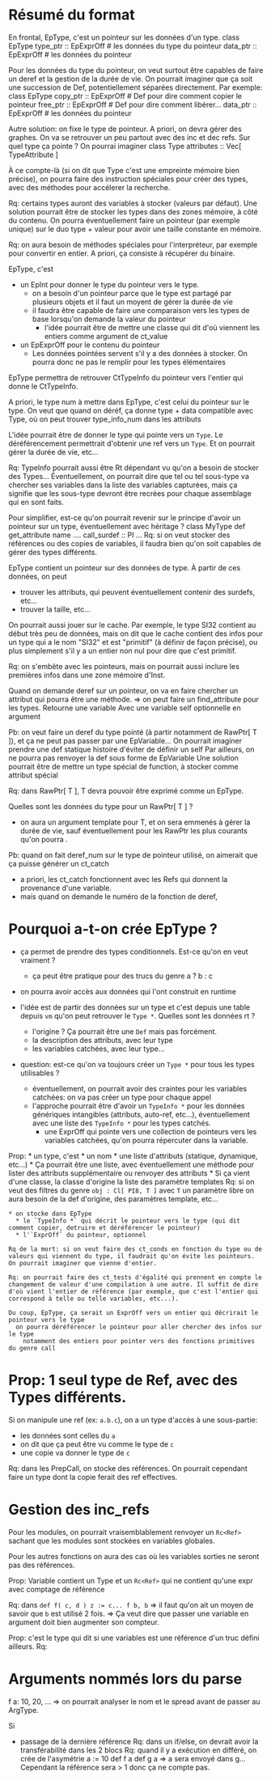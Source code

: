 Résumé du format
================

En frontal, EpType, c'est un pointeur sur les données d'un type.
  class EpType
    type_ptr :: EpExprOff # les données du type du pointeur
    data_ptr :: EpExprOff # les données du pointeur

Pour les données du type du pointeur, on veut surtout être capables de faire un deref et la gestion de la durée de vie.
  On pourrait imaginer que ça soit une succession de Def, potentiellement séparées directement. Par exemple:
    class EpType
      copy_ptr :: EpExprOff # Def pour dire comment copier le pointeur
      free_ptr :: EpExprOff # Def pour dire comment libérer...
      data_ptr :: EpExprOff # les données du pointeur

Autre solution: on fixe le type de pointeur.
  A priori, on devra gérer des graphes. On va se retrouver un peu partout avec des inc et dec refs.
  Sur quel type ça pointe ? On pourrai imaginer 
    class Type
      attributes :: Vec[ TypeAttribute ]

  À ce compte-là (si on dit que Type c'est une empreinte mémoire bien précise), on pourra faire des instruction spéciales pour créer des types, avec des méthodes pour accélerer la recherche.

  Rq: certains types auront des variables à stocker (valeurs par défaut).
    Une solution pourrait être de stocker les types dans des zones mémoire, à côté du contenu.
    On pourra éventuellement faire un pointeur (par exemple unique) sur le duo type + valeur pour avoir une taille constante en mémoire.




  Rq: on aura besoin de méthodes spéciales pour l'interpréteur, par exemple pour convertir en entier. A priori, ça consiste à récupérer du binaire.

    


EpType, c'est
  * un EpInt pour donner le type du pointeur vers le type.
    * on a besoin d'un pointeur parce que le type est partagé par plusieurs objets et il faut un moyent de gérer la durée de vie
    * il faudra être capable de faire une comparaison vers les types de base lorsqu'on demande la valeur du pointeur
      * l'idée pourrait être de mettre une classe qui dit d'où viennent les entiers comme argument de ct_value
  * un EpExprOff pour le contenu du pointeur
    * Les données pointées servent s'il y a des données à stocker. On pourra donc ne pas le remplir pour les types élémentaires

EpType permettra de retrouver CtTypeInfo du pointeur vers l'entier qui donne le CtTypeInfo.

A priori, le type num à mettre dans EpType, c'est celui du pointeur sur le type. On veut que quand on déréf, ça donne type + data compatible avec Type, où on peut trouver type_info_num dans les attributs 


L'idée pourrait être de donner le type qui pointe vers un `Type`.
  Le déréférencement permettrait d'obtenir une ref vers un `Type`.
  Et on pourrait gérer la durée de vie, etc...


Rq: TypeInfo pourrait aussi être Rt dépendant vu qu'on a besoin de stocker des Types...
  Éventuellement, on pourrait dire que tel ou tel sous-type va chercher ses variables dans la liste des variables capturées, mais ça signifie que les sous-type devront être recrées pour chaque assemblage qui en sont faits.


Pour simplifier, est-ce qu'on pourrait revenir sur le principe d'avoir un pointeur sur un type, éventuellement avec héritage ?
  class MyType
    def get_attribute name
      ....
    call_surdef :: PI 
    ... 
  Rq: si on veut stocker des références ou des copies de variables, il faudra bien qu'on soit capables de gérer des types différents.

EpType contient un pointeur sur des données de type. À partir de ces données, on peut
  * trouver les attributs, qui peuvent éventuellement contenir des surdefs, etc...
  * trouver la taille, etc...

On pourrait aussi jouer sur le cache. Par exemple, le type SI32 contient au début très peu de données, mais on dit que le cache contient des infos pour un type qui a le nom "SI32" et est "primitif" (à définir de façon précise), ou plus simplement s'il y a un entier non nul pour dire que c'est primitif.

  Rq: on s'embête avec les pointeurs, mais on pourrait aussi inclure les premières infos dans une zone mémoire d'Inst.


Quand on demande deref sur un pointeur, on va en faire chercher un attribut qui pourra être une méthode.
  => on peut faire un find_attribute pour les types.
    Retourne une variable
    Avec une variable self optionnelle en argument

Pb: on veut faire un deref du type pointé (à partir notamment de RawPtr[ T ]), et ça ne peut pas passer par une EpVariable... 
  On pourrait imaginer prendre une def statique histoire d'éviter de définir un self
  Par ailleurs, on ne pourra pas renvoyer la def sous forme de EpVariable
  Une solution pourrait être de mettre un type spécial de function, à stocker comme attribut spécial


Rq: dans RawPtr[ T ], T devra pouvoir être exprimé comme un EpType.
  
Quelles sont les données du type pour un RawPtr[ T ] ?
  * on aura un argument template pour T, et on sera emmenés à gérer la durée de vie, sauf éventuellement pour les RawPtr les plus courants qu'on pourra .

Pb: quand on fait deref_num sur le type de pointeur utilisé, on aimerait que ça puisse générer un ct_catch
  * a priori, les ct_catch fonctionnent avec les Refs qui donnent la provenance d'une variable.
  * mais quand on demande le numéro de la fonction de deref, 
    


Pourquoi a-t-on crée EpType ? 
=============================
  * ça permet de prendre des types conditionnels. Est-ce qu'on en veut vraiment ?
    * ça peut être pratique pour des trucs du genre a ? b : c
  * on pourra avoir accès aux données qui l'ont construit en runtime

  * l'idée est de partir des données sur un type et c'est depuis une table depuis `vm` qu'on peut retrouver le `Type *`. Quelles sont les données rt ?
     * l'origine ? Ça pourrait être une `Def` mais pas forcément. 
     * la description des attributs, avec leur type
     * les variables catchées, avec leur type...

  * question: est-ce qu'on va toujours créer un `Type *` pour tous les types utilisables ?
    * éventuellement, on pourrait avoir des craintes pour les variables catchées: on va pas créer un type pour chaque appel
    * l'approche pourrait être d'avoir un `TypeInfo *` pour les données génériques intangibles (attributs, auto-ref, etc...), éventuellement avec une liste des `TypeInfo *` pour les types catchés.
        + une ExprOff qui pointe vers une collection de pointeurs vers les variables catchées, qu'on pourra répercuter dans la variable.

  Prop: 
    * un type, c'est 
      * un nom
      * une liste d'attributs (statique, dynamique, etc...)
        * Ça pourrait être une liste, avec éventuellement une méthode pour lister des attributs supplémentaire ou renvoyer des attributs 
      * Si ça vient d'une classe, la classe d'origine la liste des paramètre templates
          Rq: si on veut des filtres du genre `obj : Cl[ PI8, T ]` avec `T` un paramètre libre on aura besoin de la def d'origine, des paramètres template, etc...

    * on stocke dans EpType 
      * le `TypeInfo *` qui décrit le pointeur vers le type (qui dit comment copier, detruire et déréférencer le pointeur)
      * l'`ExprOff` du pointeur, optionnel

    Rq de la mort: si on veut faire des ct_conds en fonction du type ou de valeurs qui viennent du type, il faudrait qu'on évite les pointeurs. On pourrait imaginer que vienne d'entier.

    Rq: on pourrait faire des ct_tests d'égalité qui prennent en compte le changement de valeur d'une compilation à une autre. Il suffit de dire d'où vient l'entier de référence (par exemple, que c'est l'entier qui correspond à telle ou telle variables, etc...).

    Du coup, EpType, ça serait un ExprOff vers un entier qui décrirait le pointeur vers le type
      on pourra déréférencer le pointeur pour aller chercher des infos sur le type
        notamment des entiers pour pointer vers des fonctions primitives du genre call


    

    


Prop: 1 seul type de Ref, avec des Types différents.
====================================================

Si on manipule une ref (ex: `a.b.c`), on a un type d'accès à une sous-partie: 
  * les données sont celles du `a`
  * on dit que ça peut être vu comme le type de `c`
  * une copie va donner le type de `c`


Rq: dans les PrepCall, on stocke des références. On pourrait cependant faire un type dont la copie ferait des ref effectives.


Gestion des inc_refs
====================

Pour les modules, on pourrait vraisemblablement renvoyer un `Rc<Ref>` sachant que les modules sont stockées en variables globales.

Pour les autres fonctions on aura des cas où les variables sorties ne seront pas des références.

Prop: Variable contient un Type et un `Rc<Ref>` qui ne contient qu'une expr avec comptage de référence

Rq: dans `def f( c, d ) z := c... f b, b` => il faut qu'on ait un moyen de savoir que `b` est utilisé 2 fois.
  => Ça veut dire que passer une variable en argument doit bien augmenter son compteur.

Prop: c'est le type qui dit si une variables est une référence d'un truc défini ailleurs.
  Rq: 


Arguments nommés lors du parse
==============================

f a: 10, 20, ... => on pourrait analyser le nom et le spread avant de passer au ArgType.

  Si 

* passage de la dernière référence
  Rq: dans un if/else, on devrait avoir la transférabilité dans les 2 blocs
  Rq: quand il y a exécution en différé, on crée de l'asymétrie
    a := 10
    def f
      a
    def g
      a
    => a sera envoyé dans g... Cependant la référence sera > 1 donc ça ne compte pas.

